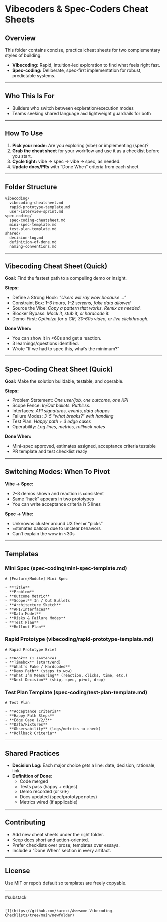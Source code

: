 # Vibecoders & Spec-Coders Cheat Sheets

## Overview
This folder contains concise, practical cheat sheets for two complementary styles of building:

- **Vibecoding:** Rapid, intuition-led exploration to find what feels right fast.
- **Spec-coding:** Deliberate, spec-first implementation for robust, predictable systems.

---

## Who This Is For
- Builders who switch between exploration/execution modes
- Teams seeking shared language and lightweight guardrails for both

---

## How To Use

1. **Pick your mode:** Are you exploring (vibe) or implementing (spec)?
2. **Grab the cheat sheet** for your workflow and use it as a checklist before you start.
3. **Cycle tight:** vibe → spec → vibe → spec, as needed.
4. **Update docs/PRs** with “Done When” criteria from each sheet.

---

## Folder Structure

```
vibecoding/
  vibecoding-cheatsheet.md
  rapid-prototype-template.md
  user-interview-sprint.md
spec-coding/
  spec-coding-cheatsheet.md
  mini-spec-template.md
  test-plan-template.md
shared/
  decision-log.md
  definition-of-done.md
  naming-conventions.md
```

---

## Vibecoding Cheat Sheet (Quick)

**Goal:** Find the fastest path to a compelling demo or insight.

**Steps:**
- Define a Strong Hook: *“Users will say wow because …”*
- Constraint Box: *1–3 hours, 1–2 screens, fake data allowed*
- Source the Vibe: *Copy a pattern that works. Remix as needed.*
- Blocker Bypass: *Mock it, stub it, or hardcode it.*
- Demo-First: *Optimize for a GIF, 30–60s video, or live clickthrough.*

**Done When:**
- You can show it in <60s and get a reaction.
- 3 learnings/questions identified.
- Wrote “If we had to spec this, what’s the minimum?”

---

## Spec-Coding Cheat Sheet (Quick)

**Goal:** Make the solution buildable, testable, and operable.

**Steps:**
- Problem Statement: *One user/job, one outcome, one KPI*
- Scope Fence: *In/Out bullets. Ruthless.*
- Interfaces: *API signatures, events, data shapes*
- Failure Modes: *3–5 “what breaks?” with handling*
- Test Plan: *Happy path + 3 edge cases*
- Operability: *Log lines, metrics, rollback notes*

**Done When:**
- Mini-spec approved, estimates assigned, acceptance criteria testable
- PR template and test checklist ready

---

## Switching Modes: When To Pivot

**Vibe → Spec:**
- 2–3 demos shown and reaction is consistent
- Same “hack” appears in two prototypes
- You can write acceptance criteria in 5 lines

**Spec → Vibe:**
- Unknowns cluster around UX feel or “picks”
- Estimates balloon due to unclear behaviors
- Can’t explain the wow in <30s

---

## Templates

### Mini Spec (spec-coding/mini-spec-template.md)
```
# [Feature/Module] Mini Spec

- **Title**
- **Problem**
- **Outcome Metric**
- **Scope:** In / Out Bullets
- **Architecture Sketch**
- **API/Interfaces**
- **Data Model**
- **Risks & Failure Modes**
- **Test Plan**
- **Rollout Plan**
```

### Rapid Prototype (vibecoding/rapid-prototype-template.md)
```
# Rapid Prototype Brief

- **Hook** (1 sentence)
- **Timebox** (start/end)
- **What’s Fake / Hardcoded**
- **Demo Path** (steps to wow)
- **What I’m Measuring** (reaction, clicks, time, etc.)
- **Next Decision** (ship, spec, pivot, drop)
```

### Test Plan Template (spec-coding/test-plan-template.md)
```
# Test Plan

- **Acceptance Criteria**
- **Happy Path Steps**
- **Edge Case 1/2/3**
- **Data/Fixtures**
- **Observability** (logs/metrics to check)
- **Rollback Criteria**
```

---

## Shared Practices

- **Decision Log:** Each major choice gets a line: date, decision, rationale, link.
- **Definition of Done:**
  - Code merged
  - Tests pass (happy + edges)
  - Demo recorded (or GIF)
  - Docs updated (spec/prototype notes)
  - Metrics wired (if applicable)

---

## Contributing

- Add new cheat sheets under the right folder.
- Keep docs short and action-oriented.
- Prefer checklists over prose; templates over essays.
- Include a “Done When” section in every artifact.

---

## License

Use MIT or repo’s default so templates are freely copyable.

---
#substack
```

[1](https://github.com/karozi/Awesome-Vibecoding-Checklists/tree/main/newfolder)

